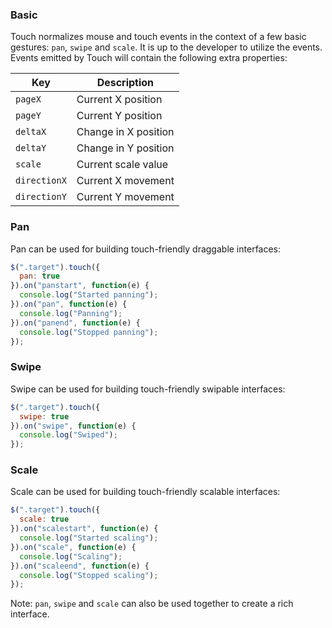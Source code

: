 ### Basic

Touch normalizes mouse and touch events in the context of a few basic gestures: `pan`, `swipe` and `scale`. It is up to the developer to utilize the events. Events emitted by Touch will contain the following extra properties:

| Key | Description |
| --- | --- |
| `pageX` | Current X position |
| `pageY` | Current Y position |
| `deltaX` | Change in X position |
| `deltaY` | Change in Y position |
| `scale` | Current scale value |
| `directionX` | Current X movement |
| `directionY` | Current Y movement |

### Pan

Pan can be used for building touch-friendly draggable interfaces:

```javascript
$(".target").touch({
  pan: true
}).on("panstart", function(e) {
  console.log("Started panning");
}).on("pan", function(e) {
  console.log("Panning");
}).on("panend", function(e) {
  console.log("Stopped panning");
});
```

### Swipe

Swipe can be used for building touch-friendly swipable interfaces:

```javascript
$(".target").touch({
  swipe: true
}).on("swipe", function(e) {
  console.log("Swiped");
});
```

### Scale

Scale can be used for building touch-friendly scalable interfaces:

```javascript
$(".target").touch({
  scale: true
}).on("scalestart", function(e) {
  console.log("Started scaling");
}).on("scale", function(e) {
  console.log("Scaling");
}).on("scaleend", function(e) {
  console.log("Stopped scaling");
});
```

Note: `pan`, `swipe` and `scale` can also be used together to create a rich interface.